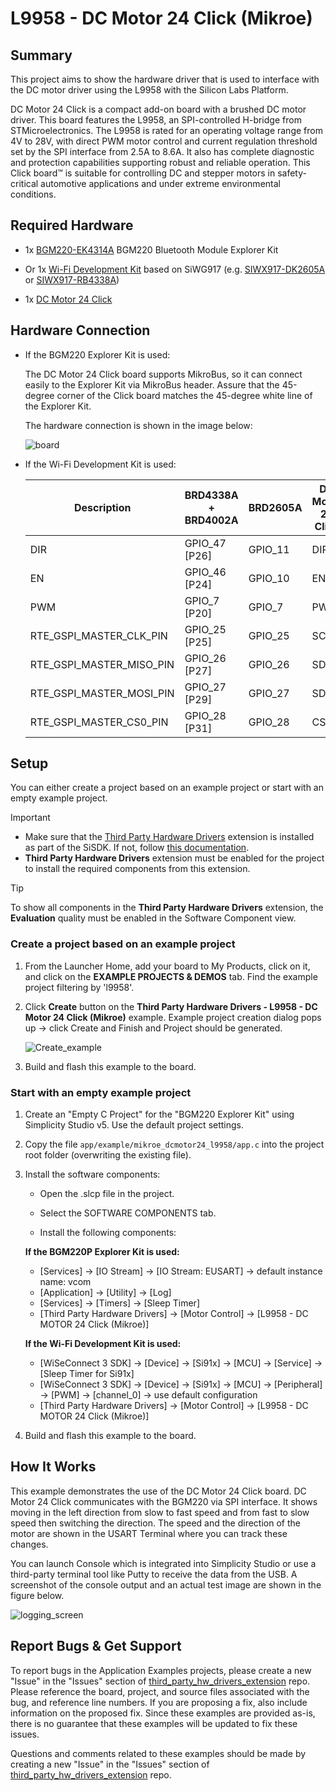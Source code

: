 # L9958 - DC Motor 24 Click (Mikroe) #

## Summary ##

This project aims to show the hardware driver that is used to interface with the DC motor driver using the L9958 with the Silicon Labs Platform.

DC Motor 24 Click is a compact add-on board with a brushed DC motor driver. This board features the L9958, an SPI-controlled H-bridge from STMicroelectronics. The L9958 is rated for an operating voltage range from 4V to 28V, with direct PWM motor control and current regulation threshold set by the SPI interface from 2.5A to 8.6A. It also has complete diagnostic and protection capabilities supporting robust and reliable operation. This Click board™ is suitable for controlling DC and stepper motors in safety-critical automotive applications and under extreme environmental conditions.

## Required Hardware ##

- 1x [BGM220-EK4314A](https://www.silabs.com/development-tools/wireless/bluetooth/bgm220-explorer-kit) BGM220 Bluetooth Module Explorer Kit

- Or 1x [Wi-Fi Development Kit](https://www.silabs.com/development-tools/wireless/wi-fi) based on SiWG917 (e.g. [SIWX917-DK2605A](https://www.silabs.com/development-tools/wireless/wi-fi/siwx917-dk2605a-wifi-6-bluetooth-le-soc-dev-kit) or [SIWX917-RB4338A](https://www.silabs.com/development-tools/wireless/wi-fi/siwx917-rb4338a-wifi-6-bluetooth-le-soc-radio-board))

- 1x [DC Motor 24 Click](https://www.mikroe.com/dc-motor-24-click)

## Hardware Connection ##

- If the BGM220 Explorer Kit is used:

  The DC Motor 24 Click board supports MikroBus, so it can connect easily to the Explorer Kit via MikroBus header. Assure that the 45-degree corner of the Click board matches the 45-degree white line of the Explorer Kit.

  The hardware connection is shown in the image below:

  ![board](image/hardware_connection.png)

- If the Wi-Fi Development Kit is used:

  | Description  | BRD4338A + BRD4002A | BRD2605A     | DC Motor 24 Click |
  | ------------------------ | ------------- | -------------- | --------- |
  | DIR                      | GPIO_47 [P26] | GPIO_11        | DIR       |
  | EN                       | GPIO_46 [P24] | GPIO_10        | EN        |
  | PWM                      | GPIO_7 [P20]  | GPIO_7         | PWM       |
  | RTE_GSPI_MASTER_CLK_PIN  | GPIO_25 [P25] | GPIO_25        | SCK       |
  | RTE_GSPI_MASTER_MISO_PIN | GPIO_26 [P27] | GPIO_26        | SDO       |
  | RTE_GSPI_MASTER_MOSI_PIN | GPIO_27 [P29] | GPIO_27        | SDI       |
  | RTE_GSPI_MASTER_CS0_PIN  | GPIO_28 [P31] | GPIO_28        | CS        |

## Setup ##

You can either create a project based on an example project or start with an empty example project.

> [!IMPORTANT]
> - Make sure that the [Third Party Hardware Drivers](https://github.com/SiliconLabsSoftware/third_party_hw_drivers_extension) extension is installed as part of the SiSDK. If not, follow [this documentation](https://github.com/SiliconLabsSoftware/third_party_hw_drivers_extension/blob/master/README.md#how-to-add-to-simplicity-studio-ide).
> - **Third Party Hardware Drivers** extension must be enabled for the project to install the required components from this extension.

> [!TIP]
> To show all components in the **Third Party Hardware Drivers** extension, the **Evaluation** quality must be enabled in the Software Component view.

### Create a project based on an example project ###

1. From the Launcher Home, add your board to My Products, click on it, and click on the **EXAMPLE PROJECTS & DEMOS** tab. Find the example project filtering by 'l9958'.

2. Click **Create** button on the **Third Party Hardware Drivers - L9958 - DC Motor 24 Click (Mikroe)** example. Example project creation dialog pops up -> click Create and Finish and Project should be generated.

   ![Create_example](image/create_example.png)

3. Build and flash this example to the board.

### Start with an empty example project ###

1. Create an "Empty C Project" for the "BGM220 Explorer Kit" using Simplicity Studio v5. Use the default project settings.

2. Copy the file `app/example/mikroe_dcmotor24_l9958/app.c` into the project root folder (overwriting the existing file).

3. Install the software components:

    - Open the .slcp file in the project.

    - Select the SOFTWARE COMPONENTS tab.

    - Install the following components:

    **If the BGM220P Explorer Kit is used:**

      - [Services] → [IO Stream] → [IO Stream: EUSART] → default instance name: vcom
      - [Application] → [Utility] → [Log]
      - [Services] → [Timers] → [Sleep Timer]
      - [Third Party Hardware Drivers] → [Motor Control] → [L9958 - DC MOTOR 24 Click (Mikroe)]

    **If the Wi-Fi Development Kit is used:**

      - [WiSeConnect 3 SDK] → [Device] → [Si91x] → [MCU] → [Service] → [Sleep Timer for Si91x]
      - [WiSeConnect 3 SDK] → [Device] → [Si91x] → [MCU] → [Peripheral] → [PWM] → [channel_0] → use default configuration
      - [Third Party Hardware Drivers] → [Motor Control] → [L9958 - DC MOTOR 24 Click (Mikroe)]

4. Build and flash this example to the board.

## How It Works ##

This example demonstrates the use of the DC Motor 24 Click board. DC Motor 24 Click communicates with the BGM220 via SPI interface.
It shows moving in the left direction from slow to fast speed and from fast to slow speed then switching the direction.
The speed and the direction of the motor are shown in the USART Terminal where you can track these changes.

You can launch Console which is integrated into Simplicity Studio or use a third-party terminal tool like Putty to receive the data from the USB. A screenshot of the console output and an actual test image are shown in the figure below.

![logging_screen](image/log.png)

## Report Bugs & Get Support ##

To report bugs in the Application Examples projects, please create a new "Issue" in the "Issues" section of [third_party_hw_drivers_extension](https://github.com/SiliconLabsSoftware/third_party_hw_drivers_extension) repo. Please reference the board, project, and source files associated with the bug, and reference line numbers. If you are proposing a fix, also include information on the proposed fix. Since these examples are provided as-is, there is no guarantee that these examples will be updated to fix these issues.

Questions and comments related to these examples should be made by creating a new "Issue" in the "Issues" section of [third_party_hw_drivers_extension](https://github.com/SiliconLabsSoftware/third_party_hw_drivers_extension) repo.

